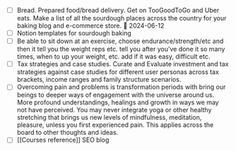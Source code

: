 - [ ] Bread. Prepared food/bread delivery. Get on TooGoodToGo and Uber eats. Make a list of all the sourdough places across the country for your baking blog and e-commerce store. 🛫 2024-06-12
- [ ]  Notion templates for sourdough baking
- [ ] Be able to sit down at an exercise, choose endurance/strength/etc and then it tell you the weight reps etc. tell you after you’ve done it so many times, when to up your weight, etc. add if it was easy, difficult etc.
- [ ] Tax strategies and case studies. Curate and Evaluate investment and tax strategies against case studies for different user personas across tax brackets, income ranges and family structure scenarios.
- [ ]  Overcoming pain and problems is transformation periods with bring our beings to deeper ways of engagement with the universe around us. More profound understandings, healings and growth in ways we may not have perceived. You may never integrate yoga or other healthy stretching that brings us new levels of mindfulness, meditation, pleasure, unless you first experienced pain. This applies across the board to other thoughts and ideas. 
- [ ] [[Courses reference]] SEO blog